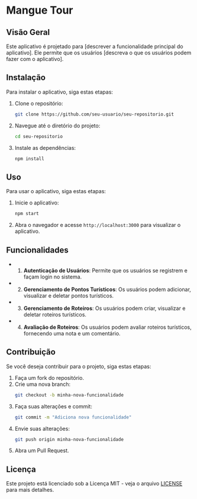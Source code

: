 # Mangue Tour

## Visão Geral
Este aplicativo é projetado para [descrever a funcionalidade principal do aplicativo]. Ele permite que os usuários [descreva o que os usuários podem fazer com o aplicativo].

## Instalação
Para instalar o aplicativo, siga estas etapas:

1. Clone o repositório:
   ```bash
   git clone https://github.com/seu-usuario/seu-repositorio.git
   ```
2. Navegue até o diretório do projeto:
   ```bash
   cd seu-repositorio
   ```
3. Instale as dependências:
   ```bash
   npm install
   ```

## Uso
Para usar o aplicativo, siga estas etapas:

1. Inicie o aplicativo:
   ```bash
   npm start
   ```
2. Abra o navegador e acesse `http://localhost:3000` para visualizar o aplicativo.

## Funcionalidades
- 1. **Autenticação de Usuários**: Permite que os usuários se registrem e façam login no sistema.
- 2. **Gerenciamento de Pontos Turísticos**: Os usuários podem adicionar, visualizar e deletar pontos turísticos.
- 3. **Gerenciamento de Roteiros**: Os usuários podem criar, visualizar e deletar roteiros turísticos.
- 4. **Avaliação de Roteiros**: Os usuários podem avaliar roteiros turísticos, fornecendo uma nota e um comentário.

## Contribuição
Se você deseja contribuir para o projeto, siga estas etapas:

1. Faça um fork do repositório.
2. Crie uma nova branch:
   ```bash
   git checkout -b minha-nova-funcionalidade
   ```
3. Faça suas alterações e commit:
   ```bash
   git commit -m "Adiciona nova funcionalidade"
   ```
4. Envie suas alterações:
   ```bash
   git push origin minha-nova-funcionalidade
   ```
5. Abra um Pull Request.

## Licença
Este projeto está licenciado sob a Licença MIT - veja o arquivo [LICENSE](LICENSE) para mais detalhes.
